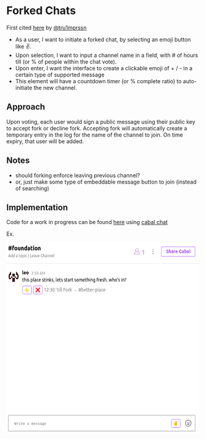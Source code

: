 # Forked Chats

First cited [here](https://twitter.com/tru1mprssn/status/1247734911278002177) by [@tru1mprssn](https://twitter.com/tru1mprssn)

- As a user, I want to initiate a forked chat, by selecting an emoji button like ✌.
- Upon selection, I want to input a channel name in a field, with # of hours till (or % of people within the chat vote).
- Upon enter, I want the interface to create a clickable emoji of + / - in a certain type of supported message
- This element will have a countdown timer (or % complete ratio) to auto-initiate the new channel.

## Approach
Upon voting, each user would sign a public message using their public key to accept fork or decline fork. Accepting fork will automatically create a temporary entry in the log for the name of the channel to join. On time expiry, that user will be added.

## Notes
- should forking enforce leaving previous channel? 
- or, just make some type of embeddable message button to join (instead of searching)

## Implementation
Code for a work in progress can be found [here](https://github.com/prm3theus/cabal-desktop) using [cabal chat](http://cabal.chat)

Ex.

<p align="center">
  <img width="600" height="500" src="cabal_shot.png">
</p>

